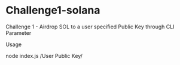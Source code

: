 # Challenge1-solana
Challenge 1 - Airdrop SOL to a user specified Public Key through CLI Parameter

Usage

node index.js /User Public Key/
